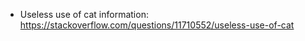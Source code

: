 - Useless use of cat information: <https://stackoverflow.com/questions/11710552/useless-use-of-cat>
